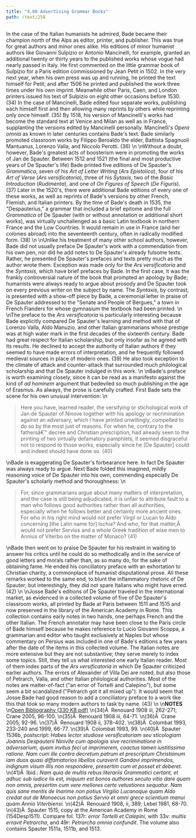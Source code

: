 ```yaml
---
title: "4.08 Advertising Grammar Books"
path: /text/258
---
```

In the case of the Italian humanists he admired, Bade became their champion north of the Alps as editor, printer, and publisher. This was true for great authors and minor ones alike. His editions of minor humanist authors like Giovanni Sulpizio or Antonio Mancinelli, for example, granted an additional twenty or thirty years to the published works whose vogue had nearly passed in Italy. He first commented on the little grammar book of Sulpizio for a Paris edition commissioned by Jean Petit in 1502. In the very next year, when his own press was up and running, he printed the text himself for Petit; and after 1506 he printed and published the work three times under his own imprint. Meanwhile other Paris, Caen, and London printers issued his text of Sulpizio on eight other occasions before 1530. (34) In the case of Mancinelli, Bade edited four separate works, publishing each himself first and then allowing many reprints by others while reprinting only once himself. (35) By 1518, his version of Mancinelli's works had become the standard text at Venice and Milan as well as in France, supplanting the versions edited by Mancinelli personally. Mancinelli's <em>Opera omnia</em> as known in later centuries contains Bade's text. Bade similarly promoted classroom works by Filippo Beroaldo the elder, Battista Spagnuoli Mantuanus, Lorenzo Valla, and Niccolo Perotti. (36)\n\nWithout a doubt, however, Bade's greatest acts of boosterism were in promoting the works of Jan de Spauter. Between 1512 and 1521 (the final and most productive years of De Spauter's life) Bade printed five editions of De Spauter's <em>Grammatica</em>, seven of his <em>Art of Letter Writing</em> (<em>Ars Epistolica</em>), four of his <em>Art of Verse</em> (<em>Ars versificatoria</em>), three of his <em>Sytaxis</em>, two of the <em>Basic Introduction</em> (<em>Rudimenta</em>), and one of <em>On Figures of Speech</em> (<em>De Figuris</em>). (37) Later in the 1520's, there were additional Bade editions of every one of these works, as well as reprints of Bade's versions by other French, Flemish, and Italian printers. By the time of Bade's death in 1535, the "Despauterius," a grammar that included a brief epitome and the full <em>Grammatica</em> of De Spauter (with or without annotation or additional short works), was virtually unchallenged as a basic Latin textbook in northern France and the Low Countries. It would remain in use in France (and her colonies abroad) into the seventeenth century, often in radically modified form. (38)\n\nUnlike his treatment of many other school authors, however, Bade did not usually preface De Spauter's work with a commendation from his own pen, nor did he add notes to De Spauter's already fulsome texts. Rather, he presented De Spauter's prefaces and texts pretty much as the author wrote them. Exception was made only for the <em>Ars versificatoria</em> and the <em>Syntaxis</em>, which have brief prefaces by Bade. In the first case, it was the frankly controversial nature of the book that prompted an apology by Bade; humanists were always ready to argue about prosody and De Spauter took on every previous writer on the subject by name. The <em>Syntaxis</em>, by contrast, is presented with a show-off piece by Bade, a ceremonial letter in praise of De Spauter addressed to the "Senate and People of Bergues," a town in French Flanders for whose gymnasium the textbook had been printed.\n\nThe preface to the <em>Ars versificatoria</em> is particularly interesting because Bade explicitly compared De Spauter's learning and method with that of Lorenzo Valla, Aldo Manuzio, and other Italian grammarians whose prestige was at high water mark in the first decades of the sixteenth century. Bade had great respect for Italian scholarship, but only insofar as he agreed with its results. He declined to accept the authority of Italian authors if they seemed to have made errors of interpretation, and he frequently followed medieval sources in place of modern ones. (39) He also took exception to the climate of attack and counter-attack that surrounded much philological scholarship and that De Spauter indulged in this work.\n\nBade's preface is worth examining closely, since it can be read as a manifesto against the kind of <em>ad hominem</em> argument that bedeviled so much publishing in the age of Erasmus. As always, the prose is carefully crafted. First Bade sets the scene for his own unusual intervention:\n<blockquote>Here you have, learned reader, the versifying or stichological work of Jan de Spauter of Ninove together with his apology or recrimination against an adversary, which I have printed unwillingly, compelled to do so by the most just of reasons. For when he, contrary to the fathersâ€™ decree and Christian prescription, had already seen to the printing of two virtually defamatory pamphlets, it seemed disgraceful not to respond to those works, especially since he [De Spauter] could and indeed should have done so. (40)</blockquote>\nBade is exaggerating De Spauter's forbearance here. In fact De Spauter was always ready to argue. Next Bade folded this imagined, mildly reasoning voice of De Spauter into his own, commending especially De Spauter's scholarly method and thoroughness:\n<blockquote>For, since grammarians argue about many matters of interpretation, and the case is still being adjudicated, it is unfair to attribute fault to a man who follows good authorities rather than all authorities, especially when he follows better and certainly more ancient ones. For who in his right mind would not prefer Virgil or Lucan to Aldo concerning [the Latin name for] Ischia? And who, for that matter,Â  would not prefer Servius and a whole Greek tradition of wise men to Annius of Viterbo on the matter of Monaco? (41)</blockquote>\nBade then went on to praise De Spauter for his restraint in waiting to answer his critics until he could do so methodically and in the service of good letters and morals rather than, as so many do, for the sake of obtaining fame. He ended his conciliatory preface with an exhortation to Christian charity, a commonplace of humanist disputational prose. All these remarks worked to the same end, to blunt the inflammatory rhetoric of De Spauter; but interestingly, they did not spare Italians who might have erred. (42)\n\nJosse Bade's editions of De Spauter traveled in the international market, as evidenced in a collected volume of five of De Spauter's classroom works, all printed by Bade at Paris between 1511 and 1515 and now preserved in the library of the American Academy in Rome. This collection contains early notes in two hands, one perhaps French and the other Italian. The French annotator may have been close to the Paris circle of Bade himself because he makes reference to Lucio Giovanni Scoppa, a grammarian and editor who taught exclusively at Naples but whose commentary on Persius was included in one of Bade's editions a few years after the date of the items in this collected volume. The Italian notes are more extensive but they are not substantive; they serve merely to index some topics. Still, they tell us what interested one early Italian reader. Most of them index parts of the <em>Ars versificatoria</em> in which De Spauter criticized earlier authors. The errors of Alexander of Villa Dei are noted, but also those of Petrarch, Valla, and other Italian philological authorities. Most of the notes are matter-of-fact ("an error of Tortelli and Calepino"), but some seem a bit scandalized ("Petrarch got it all mixed up"). It would seem that Josse Bade had good reason to add a conciliatory preface to a work like this that took so many modern authors to task by name. (43)\n\n<strong>NOTES</strong>\n<a href="http://www.humanismforsale.org/bibliography.pdf" target="new">Open Bibliography (330 KB pdf)</a>\n(34)Â  Renouard 1908 iii, 262-271; Crane 2005, 96-100.\n(35)Â  Renouard 1908 iii, 64-71.\n(36)Â  Crane 2005, 92-96.\n(37)Â  Renouard 1908 ii, 378-402.\n(38)Â  Colombat 1993, 233-240 and 1999, 66-77.\n(39)Â  Colombat 1993, 99.\n(40)Â  Spauter 1536b, postscript: <em>Habes lector studiose versificatoriam seu sticologiam Joannis Despauterii Ninivite cum apologia sive recriminatione in adversarium, quam invitus feci ut imprimerem, coactus tamen iustitissima ratione. Nam cum ille contra decretum patrum et prescriptum Christianum iam duos quasi diffamatorios libellos curaverit Gandavi imprimendos, indignum visum illis non respondere, presertim cum et posset et deberet.</em>\n(41)Â  Ibid.: <em>Nam quia de multis rebus literariis Grammatici certant, et adhuc sub iudice lis est, iniquum est bonos authores secuto vitio dare quam non omnis, presertim cum vere meliores certe vetustiores sequatur. Nam quis sane mentis de Inarime non potius Virgilio Lucanoque quam Aldo credat aut de Monoecus non potius Servio et omni grece scientium manui quam Annio Viterbiensi.</em>\n(42)Â  Renouard 1908, ii, 389; Lebel 1981, 68-70.\n(43)Â  Spauter 1515, copy at the American Academy in Rome (154Desp1511). Compare fol. 137r: <em>error Tortelli et Calepini</em>, with 33v: <em>multis erravit Petrarcha</em>, and 49r: <em>Petrarcha omnia confundit</em>. The volume also contains Spauter 1511a, 1511b, and 1513.
